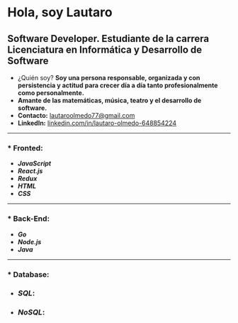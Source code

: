 # Hola, soy Lautaro

## Software Developer. Estudiante de la carrera Licenciatura en Informática y Desarrollo de Software

* ¿Quién soy? **Soy una persona responsable, organizada y con persistencia y actitud para crecer día a día tanto profesionalmente como personalmente.**
* **Amante de las matemáticas, música, teatro y el desarrollo de software.**
* **Contacto:** [lautaroolmedo77@gmail.com]()
* **LinkedIn:** [linkedin.com/in/lautaro-olmedo-648854224]()

---

### * Fronted:

- **_JavaScript_**
- **_React.js_**
- **_Redux_**
- **_HTML_**
- **_CSS_**

---

### * **Back-End**:
- **_Go_**
- **_Node.js_**
- **_Java_**

---

### * **Database:**

- ### **_SQL_**:
 
- ### **_NoSQL_**:




